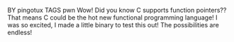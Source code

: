 BY	pingotux
TAGS	pwn
Wow! Did you know C supports function pointers?? That means C could be the hot new functional programming language!
I was so excited, I made a little binary to test this out! The possibilities are endless!
